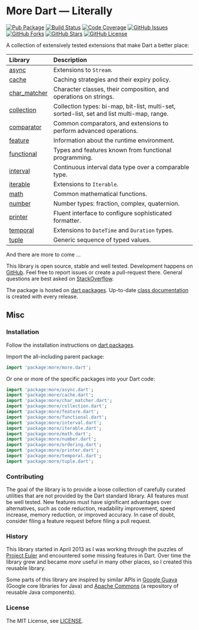 More Dart — Literally
=====================

[![Pub Package](https://img.shields.io/pub/v/more.svg)](https://pub.dev/packages/more)
[![Build Status](https://github.com/renggli/dart-more/actions/workflows/dart.yml/badge.svg?branch=main)](https://github.com/renggli/dart-more/actions/workflows/dart.yml)
[![Code Coverage](https://codecov.io/gh/renggli/dart-more/branch/main/graph/badge.svg?token=b0fvRMeMBR)](https://codecov.io/gh/renggli/dart-more)
[![GitHub Issues](https://img.shields.io/github/issues/renggli/dart-more.svg)](https://github.com/renggli/dart-more/issues)
[![GitHub Forks](https://img.shields.io/github/forks/renggli/dart-more.svg)](https://github.com/renggli/dart-more/network)
[![GitHub Stars](https://img.shields.io/github/stars/renggli/dart-more.svg)](https://github.com/renggli/dart-more/stargazers)
[![GitHub License](https://img.shields.io/badge/license-MIT-blue.svg)](https://raw.githubusercontent.com/renggli/dart-more/main/LICENSE)

A collection of extensively tested extensions that make Dart a better place:

| Library                                                                                          | Description                                                                                |
|:-------------------------------------------------------------------------------------------------|:-------------------------------------------------------------------------------------------|
| [async](https://pub.dev/documentation/more/latest/async/async-library.html)                      | Extensions to `Stream`.                                                                    | 
| [cache](https://pub.dev/documentation/more/latest/cache/cache-library.html)                      | Caching strategies and their expiry policy.                                                |
| [char_matcher](https://pub.dev/documentation/more/latest/char_matcher/char_matcher-library.html) | Character classes, their composition, and operations on strings.                           |
| [collection](https://pub.dev/documentation/more/latest/collection/collection-library.html)       | Collection types: bi-map, bit-list, multi-set, sorted-list, set and list multi-map, range. |
| [comparator](https://pub.dev/documentation/more/latest/collection/comparator-library.html)       | Common comparators, and extensions to perform advanced operations.                         | 
| [feature](https://pub.dev/documentation/more/latest/feature/feature-library.html)                | Information about the runtime environment.                                                 |
| [functional](https://pub.dev/documentation/more/latest/functional/functional-library.html)       | Types and features known from functional programming.                                      |
| [interval](https://pub.dev/documentation/more/latest/interval/interval-library.html)             | Continuous interval data type over a comparable type.                                      |
| [iterable](https://pub.dev/documentation/more/latest/iterable/iterable-library.html)             | Extensions to `Iterable`.                                                                  |
| [math](https://pub.dev/documentation/more/latest/math/math-library.html)                         | Common mathematical functions.                                                             |
| [number](https://pub.dev/documentation/more/latest/number/number-library.html)                   | Number types: fraction, complex, quaternion.                                               |
| [printer](https://pub.dev/documentation/more/latest/printer/printer-library.html)                | Fluent interface to configure sophisticated formatter.                                     |
| [temporal](https://pub.dev/documentation/more/latest/temporal/temporal-library.html)             | Extensions to `DateTime` and `Duration` types.                                             | 
| [tuple](https://pub.dev/documentation/more/latest/tuple/tuple-library.html)                      | Generic sequence of typed values.                                                          |

And there are more to come ...

This library is open source, stable and well tested. Development happens on [GitHub](https://github.com/renggli/dart-more). Feel free to report issues or create a pull-request there. General questions are best asked on [StackOverflow](https://stackoverflow.com/questions/tagged/more+dart).

The package is hosted on [dart packages](https://pub.dev/packages/more). Up-to-date [class documentation](https://pub.dev/documentation/more/) is created with every release.


Misc
----

### Installation

Follow the installation instructions on [dart packages](https://pub.dev/packages/more/install).

Import the all-including parent package:

```dart
import 'package:more/more.dart';
```

Or one or more of the specific packages into your Dart code:

```dart
import 'package:more/async.dart';
import 'package:more/cache.dart';
import 'package:more/char_matcher.dart';
import 'package:more/collection.dart';
import 'package:more/feature.dart';
import 'package:more/functional.dart';
import 'package:more/interval.dart';
import 'package:more/iterable.dart';
import 'package:more/math.dart';
import 'package:more/number.dart';
import 'package:more/ordering.dart';
import 'package:more/printer.dart';
import 'package:more/temporal.dart';
import 'package:more/tuple.dart';
```

### Contributing

The goal of the library is to provide a loose collection of carefully curated utilities that are not provided by the Dart standard library. All features must be well tested. New features must have significant advantages over alternatives, such as code reduction, readability improvement, speed increase, memory reduction, or improved accuracy. In case of doubt, consider filing a feature request before filing a pull request.

### History

This library started in April 2013 as I was working through the puzzles of [Project Euler](https://projecteuler.net/) and encountered some missing features in Dart. Over time the library grew and became _more_ useful in many other places, so I created this reusable library.

Some parts of this library are inspired by similar APIs in [Google Guava](https://github.com/google/guava) (Google core libraries for Java) and [Apache Commons](https://commons.apache.org/) (a repository of reusable Java components).

### License

The MIT License, see [LICENSE](https://github.com/renggli/dart-more/raw/main/LICENSE).
